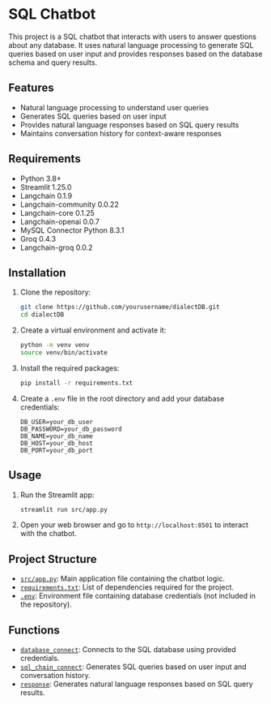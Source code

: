 # SQL Chatbot

This project is a SQL chatbot that interacts with users to answer questions about any database. It uses natural language processing to generate SQL queries based on user input and provides responses based on the database schema and query results.

## Features

- Natural language processing to understand user queries
- Generates SQL queries based on user input
- Provides natural language responses based on SQL query results
- Maintains conversation history for context-aware responses

## Requirements

- Python 3.8+
- Streamlit 1.25.0
- Langchain 0.1.9
- Langchain-community 0.0.22
- Langchain-core 0.1.25
- Langchain-openai 0.0.7
- MySQL Connector Python 8.3.1
- Groq 0.4.3
- Langchain-groq 0.0.2

## Installation

1. Clone the repository:
    ```sh
    git clone https://github.com/yourusername/dialectDB.git
    cd dialectDB
    ```

2. Create a virtual environment and activate it:
    ```sh
    python -m venv venv
    source venv/bin/activate
    ```

3. Install the required packages:
    ```sh
    pip install -r requirements.txt
    ```

4. Create a `.env` file in the root directory and add your database credentials:
    ```
    DB_USER=your_db_user
    DB_PASSWORD=your_db_password
    DB_NAME=your_db_name
    DB_HOST=your_db_host
    DB_PORT=your_db_port
    ```

## Usage

1. Run the Streamlit app:
    ```sh
    streamlit run src/app.py
    ```

2. Open your web browser and go to `http://localhost:8501` to interact with the chatbot.

## Project Structure

- [`src/app.py`](command:_github.copilot.openRelativePath?%5B%7B%22scheme%22%3A%22file%22%2C%22authority%22%3A%22%22%2C%22path%22%3A%22%2FC%3A%2FUsers%2FDell%2FDesktop%2FdialectDB%2Fsrc%2Fapp.py%22%2C%22query%22%3A%22%22%2C%22fragment%22%3A%22%22%7D%5D "c:\Users\Dell\Desktop\dialectDB\src\app.py"): Main application file containing the chatbot logic.
- [`requirements.txt`](command:_github.copilot.openRelativePath?%5B%7B%22scheme%22%3A%22file%22%2C%22authority%22%3A%22%22%2C%22path%22%3A%22%2FC%3A%2FUsers%2FDell%2FDesktop%2FdialectDB%2Frequirements.txt%22%2C%22query%22%3A%22%22%2C%22fragment%22%3A%22%22%7D%5D "c:\Users\Dell\Desktop\dialectDB\requirements.txt"): List of dependencies required for the project.
- [`.env`](command:_github.copilot.openRelativePath?%5B%7B%22scheme%22%3A%22file%22%2C%22authority%22%3A%22%22%2C%22path%22%3A%22%2FC%3A%2FUsers%2FDell%2FDesktop%2FdialectDB%2F.env%22%2C%22query%22%3A%22%22%2C%22fragment%22%3A%22%22%7D%5D "c:\Users\Dell\Desktop\dialectDB\.env"): Environment file containing database credentials (not included in the repository).

## Functions

- [`database_connect`](command:_github.copilot.openSymbolFromReferences?%5B%22database_connect%22%2C%5B%7B%22uri%22%3A%7B%22%24mid%22%3A1%2C%22fsPath%22%3A%22c%3A%5C%5CUsers%5C%5CDell%5C%5CDesktop%5C%5CdialectDB%5C%5Csrc%5C%5Capp.py%22%2C%22_sep%22%3A1%2C%22external%22%3A%22file%3A%2F%2F%2Fc%253A%2FUsers%2FDell%2FDesktop%2FdialectDB%2Fsrc%2Fapp.py%22%2C%22path%22%3A%22%2FC%3A%2FUsers%2FDell%2FDesktop%2FdialectDB%2Fsrc%2Fapp.py%22%2C%22scheme%22%3A%22file%22%7D%2C%22pos%22%3A%7B%22line%22%3A10%2C%22character%22%3A4%7D%7D%5D%5D "Go to definition"): Connects to the SQL database using provided credentials.
- [`sql_chain_connect`](command:_github.copilot.openSymbolFromReferences?%5B%22sql_chain_connect%22%2C%5B%7B%22uri%22%3A%7B%22%24mid%22%3A1%2C%22fsPath%22%3A%22c%3A%5C%5CUsers%5C%5CDell%5C%5CDesktop%5C%5CdialectDB%5C%5Csrc%5C%5Capp.py%22%2C%22_sep%22%3A1%2C%22external%22%3A%22file%3A%2F%2F%2Fc%253A%2FUsers%2FDell%2FDesktop%2FdialectDB%2Fsrc%2Fapp.py%22%2C%22path%22%3A%22%2FC%3A%2FUsers%2FDell%2FDesktop%2FdialectDB%2Fsrc%2Fapp.py%22%2C%22scheme%22%3A%22file%22%7D%2C%22pos%22%3A%7B%22line%22%3A20%2C%22character%22%3A4%7D%7D%5D%5D "Go to definition"): Generates SQL queries based on user input and conversation history.
- [`response`](command:_github.copilot.openSymbolFromReferences?%5B%22response%22%2C%5B%7B%22uri%22%3A%7B%22%24mid%22%3A1%2C%22fsPath%22%3A%22c%3A%5C%5CUsers%5C%5CDell%5C%5CDesktop%5C%5CdialectDB%5C%5Csrc%5C%5Capp.py%22%2C%22_sep%22%3A1%2C%22external%22%3A%22file%3A%2F%2F%2Fc%253A%2FUsers%2FDell%2FDesktop%2FdialectDB%2Fsrc%2Fapp.py%22%2C%22path%22%3A%22%2FC%3A%2FUsers%2FDell%2FDesktop%2FdialectDB%2Fsrc%2Fapp.py%22%2C%22scheme%22%3A%22file%22%7D%2C%22pos%22%3A%7B%22line%22%3A64%2C%22character%22%3A4%7D%7D%5D%5D "Go to definition"): Generates natural language responses based on SQL query results.
